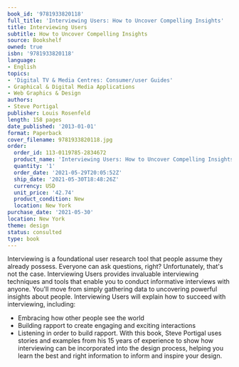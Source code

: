 ```yaml
---
book_id: '9781933820118'
full_title: 'Interviewing Users: How to Uncover Compelling Insights'
title: Interviewing Users
subtitle: How to Uncover Compelling Insights
source: Bookshelf
owned: true
isbn: '9781933820118'
language:
- English
topics:
- 'Digital TV & Media Centres: Consumer/user Guides'
- Graphical & Digital Media Applications
- Web Graphics & Design
authors:
- Steve Portigal
publisher: Louis Rosenfeld
length: 158 pages
date_published: '2013-01-01'
format: Paperback
cover_filename: 9781933820118.jpg
order:
  order_id: 113-0119785-2834672
  product_name: 'Interviewing Users: How to Uncover Compelling Insights'
  quantity: '1'
  order_date: '2021-05-29T20:05:52Z'
  ship_date: '2021-05-30T18:48:26Z'
  currency: USD
  unit_price: '42.74'
  product_condition: New
  location: New York
purchase_date: '2021-05-30'
location: New York
theme: design
status: consulted
type: book
---
```

Interviewing is a foundational user research tool that people assume they already possess. Everyone can ask questions, right? Unfortunately, that's not the case. Interviewing Users provides invaluable interviewing techniques and tools that enable you to conduct informative interviews with anyone. You'll move from simply gathering data to uncovering powerful insights about people.
Interviewing Users will explain how to succeed with interviewing, including:
* Embracing how other people see the world
* Building rapport to create engaging and exciting interactions
* Listening in order to build rapport.
With this book, Steve Portigal uses stories and examples from his 15 years of experience to show how interviewing can be incorporated into the design process, helping you learn the best and right information to inform and inspire your design.
